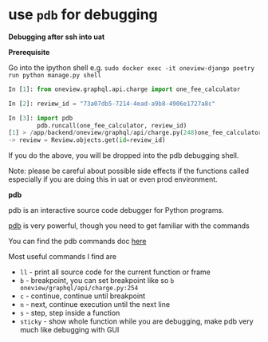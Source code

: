 # use `pdb` for debugging

**Debugging after ssh into uat**

**Prerequisite**

Go into the ipython shell e.g. `sudo docker exec -it oneview-django poetry run python manage.py shell`


```python
In [1]: from oneview.graphql.api.charge import one_fee_calculator

In [2]: review_id = "73a07db5-7214-4ead-a9b8-4906e1727a8c"

In [3]: import pdb
        pdb.runcall(one_fee_calculator, review_id)
[1] > /app/backend/oneview/graphql/api/charge.py(248)one_fee_calculator()
-> review = Review.objects.get(id=review_id)
```

If you do the above, you will be dropped into the pdb debugging shell.

Note: please be careful about possible side effects if the functions called
especially if you are doing this in uat or even prod environment.

**pdb**

pdb is an interactive source code debugger for Python programs.

[pdb](https://docs.python.org/3/library/pdb.html#module-pdb) is very powerful, though you need to get familiar with the commands

You can find the pdb commands doc 
[here](https://docs.python.org/3/library/pdb.html#debugger-commands)

Most useful commands I find are

- `ll` - print all source code for the current function or frame
- `b` - breakpoint, you can set breakpoint like so `b oneview/graphql/api/charge.py:254`
- `c` - continue, continue until breakpoint
- `n` - next, continue execution until the next line
- `s` - step, step inside a function
- `sticky` - show whole function while you are debugging, make pdb very much
  like debugging with GUI


